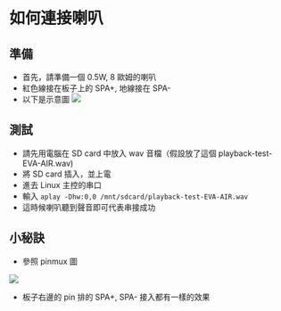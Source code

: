 # 如何連接喇叭

## 準備
* 首先，請準備一個 0.5W, 8 歐姆的喇叭
* 紅色線接在板子上的 SPA+, 地線接在 SPA-
* 以下是示意圖
![](https://relajet-co.gitbooks.io/relajet-c-series/content/assets/speaker.jpg)

## 測試
* 請先用電腦在 SD card 中放入 wav 音檔（假設放了這個 playback-test-EVA-AIR.wav)
* 將 SD card 插入，並上電
* 進去 Linux 主控的串口
* 輸入 `aplay -Dhw:0,0 /mnt/sdcard/playback-test-EVA-AIR.wav`
* 這時候喇叭聽到聲音即可代表串接成功

## 小秘訣

* 參照 pinmux 圖

![](https://relajet-co.gitbooks.io/relajet-c-series/content/assets/c-series-pinmux.png)
* 板子右邊的 pin 排的 SPA+, SPA- 接入都有一樣的效果